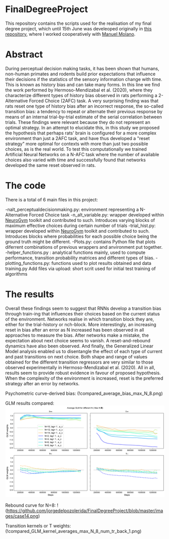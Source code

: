 # FinalDegreeProject
This repository contains the scripts used for the realisation of my final degree project, which until 15th June was develeoped originally in [this repository](https://github.com/manuelmolano/multiple_choice), where I worked cooperatively with [Manuel Molano](https://github.com/manuelmolano). 


Abstract
==================
During perceptual decision making tasks, it has been shown that humans, non-human primates and rodents build prior expectations that influence their decisions if the statistics of the sensory information change with time. This is known as history bias and can take many forms. In this line we find the work performed by Hermoso-Mendizabal et al. (2020), where they characterize different types of history bias observed in rats performing a 2-Alternative Forced Choice (2AFC) task. A very surprising finding was that rats reset one type of history bias after an incorrect response, the so-called transition bias: a tendency to repeat or alternate their previous response by means of an internal trial-by-trial estimate of the serial correlation between trials. These findings were relevant because they do not represent an optimal strategy. In an attempt to elucidate this, in this study we proposed the hypothesis that  perhaps rats' brain is configured for a more complex environment than just a 2AFC task, and have thus developed a "reset strategy" more optimal for contexts with more than just two possible choices, as is the real world. To test this computationally we trained Artificial Neural Networks on a N-AFC task where the number of available choices also varied with time and successfully found that networks developed the same reset observed in rats.


The code
==================
There is a total of 6 main files in this project:

  -nalt_perceptualdecisionmaking.py: environment representing a N-Alternative Forced Choice task 
  -n_alt_variable.py: wrapper developed within [NeuroGym](https://github.com/gyyang/neurogym) toolkit and contributed to such.             Introduces varying blocks of maximum effective choices during certain number of trials
  -trial_hist.py: wrapper developed within [NeuroGym](https://github.com/gyyang/neurogym) toolkit and contributed to such.                 Introduces blocks where probabilities for each possible choice being the ground truth might be different. 
  -Plots.py: contains Python file that plots diferrent combinations of previous wrappers and anvironment  put together. 
  -helper_functions.py	: analytical functions mainly, used to compute performance, transition probability matrices and different types   of bias.
  -plotting_functions.py: functions used to plot results obtained and data
  training.py	Add files via upload: short scrit used for initial test training of algorithms

The results
==================
Overall these findings seem to suggest that RNNs develop a transition bias through train-ing that influences their choices based on the current status of the environment. Networks realise in which transition block they are, either for the trial-history or nch-block.  More interestingly, an increasing reset in bias after an error as N increased has been observed in all approaches to measure the bias.  After networks make a mistake, the expectation about next choice seems to vanish.  A reset-and-rebound dynamics have also been observed.  And finally, the Generalized Linear Model analysis enabled us to disentangle the effect of each type of current and past transitions on next choice.  Both shape and range of values obtained for the different transition regressors are very similar to those observed experimentally in Hermoso-Mendizabal et al. (2020).  All in all, results seem to provide robust evidence in favour of proposed hypothesis. When the complexity of the environment is increased, reset is the preferred strategy after an error by networks.

Psychometric curve-derived bias:
(!compared_average_bias_max_N_8.png)

GLM results compared:
![alt_tag](compared_GLM_averages_max_N_8_num_tr_back_1.png)

Rebound curve for N=8:
!(https://github.com/jorgedelpozolerida/FinalDegreeProject/blob/master/images/case14.png)

Transition  kernels or T weights:
(!compared_GLM_kernel_averages_max_N_8_num_tr_back_1.png)
